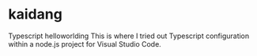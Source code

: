 # kaidang
Typescript helloworlding
This is where I tried out Typescript configuration within a node.js project for Visual Studio Code.
